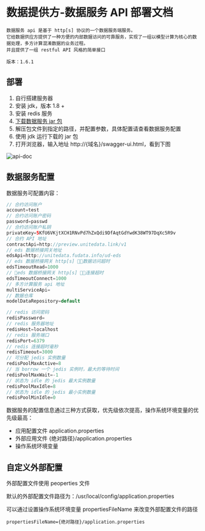 
# 数据提供方-数据服务 API 部署文档

```plaintext
数据服务 api 是基于 http[s] 协议的一个数据服务端服务。
它给数据供应方提供了一种方便的内部数据访问的可靠服务，实现了一组以模型计算为核心的数据处理，多方计算混淆数据的业务过程。
并且提供了一组 restful API 风格的简单接口

版本：1.6.1
```

## 部署

1. 自行搭建服务器
2. 安装 jdk，版本 1.8 +
3. 安装 redis 服务
4. [下载数据服务 jar 包](ud-data-producer-server-1.6.1.release.tar.gz?raw=true)
5. 解压包文件到指定的路径，并配置参数，具体配置请查看数据服务配置
6. 使用 jdk 运行下载的 jar 包
7. 打开浏览器，输入地址 http://{域名}/swagger-ui.html，看到下图

![api-doc](WX20180830-162713@2x.png)

## 数据服务配置

数据服务可配置内容：

```java
// 合约访问账户
account=test
// 合约访问账户密码
password=passwd
// 合约访问账户私钥
privateKey=5KfU6VKjtXCH1RNvPd7hZxQdi9DfAqtGdYwdK38WT97DqXc5R9v
// 合约 API 地址
contractApi=http://preview.unitedata.link/v1
// eds 数据桥接网关地址
edsApi=http://unitedata.fudata.info/ud-eds
// eds 数据桥接网关 http[s] 数据访问超时
edsTimeoutRead=1000
// eds 数据桥接网关 http[s] 连接超时
edsTimeoutConnect=1000
// 多方计算服务 api 地址
multiServiceApi=
// 数据仓库
modelDataRepository=default

// redis 访问密码
redisPassword=
// redis 服务器地址
redisHost=localhost
// redis 服务端口
redisPort=6379
// redis 连接超时毫秒
redisTimeout=3000
// 可分配 jedis 实例数量
redisPoolMaxActive=8
// 当 borrow 一个 jedis 实例时，最大的等待时间
redisPoolMaxWait=-1
// 状态为 idle 的 jedis 最大实例数量
redisPoolMaxIdle=8
// 状态为 idle 的 jedis 最小实例数量
redisPoolMinIdle=0
```

数据服务的配置信息通过三种方式获取，优先级依次提高，操作系统环境变量的优先级最高：

* 应用配置文件 application.properties
* 外部应用文件 {绝对路径}/application.properties
* 操作系统环境变量

## 自定义外部配置

外部配置文件使用 peoperties 文件

默认的外部配置文件路径为：/usr/local/config/application.properties

可以通过设置操作系统环境变量 propertiesFileName 来改变外部配置文件的路径

```plaintext
propertiesFileName={绝对路径}/application.properties
```